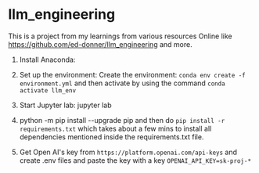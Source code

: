 # llm_engineering

This is a project from my learnings from various resources Online like https://github.com/ed-donner/llm_engineering and more.

1. Install Anaconda:

2. Set up the environment: Create the environment: `conda env create -f environment.yml` and then activate by using the command `conda activate llm_env`

3. Start Jupyter lab: jupyter lab

4. python -m pip install --upgrade pip and then do `pip install -r requirements.txt` which takes about a few mins to install all dependencies mentioned inside the requirements.txt file. 

5. Get Open AI's key from `https://platform.openai.com/api-keys` and create .env files and paste the key with a key `OPENAI_API_KEY=sk-proj-*`


